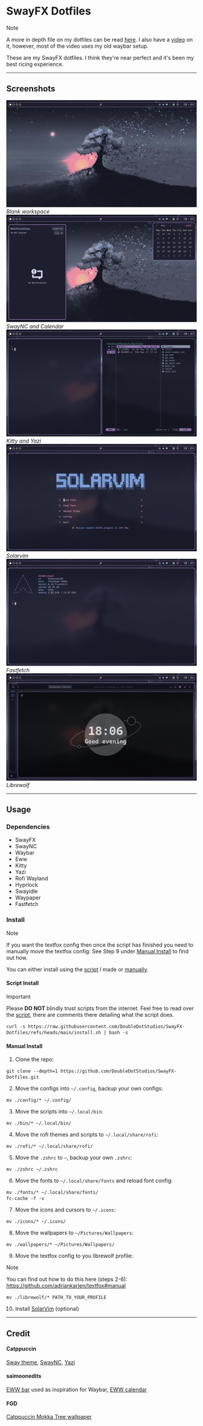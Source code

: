 # SwayFX Dotfiles

> [!NOTE]
> A more in depth file on my dotfiles can be read [here](./misc/README.md).
> I also have a [video](https://www.youtube.com/watch?v=OfaNjMxgHG4) on it, however, most of the video uses my old waybar setup.

These are my SwayFX dotfiles. I think they're near perfect and it's been my best ricing experience.

***

## Screenshots
![Blank workspace](./misc/Blank.png)
*Blank workspace*
![SwayNC and Calendar](./misc/Populated.png)
*SwayNC and Calendar*
![Kitty and Yazi](./misc/Kitty-Yazi.png)
*Kitty and Yazi*
![SolarVim](./misc/SolarVim.png)
*Solarvim*
![Fastfetch](./misc/Fetch.png)
*Fastfetch*
![Librewolf](./misc/Librewolf.png)
*Librewolf*

***

## Usage
### Dependencies
- SwayFX
- SwayNC
- Waybar
- Eww
- Kitty
- Yazi
- Rofi Wayland
- Hyprlock
- Swayidle
- Waypaper
- Fastfetch

### Install
> [!NOTE]
> If you want the textfox config then once the script has finished you need to manually move the textfox config:
> See Step 9 under [Manual Install](#manual-install) to find out how.

You can either install using the [script](#script-install) I made or [manually](#manual-install).

#### Script Install
> [!IMPORTANT]
> Please **DO NOT** blindly trust scripts from the internet.
> Feel free to read over the [script](./install.sh), there are comments there detailing what the script does.
```console
curl -s https://raw.githubusercontent.com/DoubleDotStudios/SwayFX-Dotfiles/refs/heads/main/install.sh | bash -s
```

#### Manual Install
1. Clone the repo:
```console
git clone --depth=1 https://github.com/DoubleDotStudios/SwayFX-Dotfiles.git
```

2. Move the configs into `~/.config`, backup your own configs:
```console
mv ./config/* ~/.config/
```

3. Move the scripts into `~/.local/bin`:
```console
mv ./bin/* ~/.local/bin/
```

4. Move the rofi themes and scripts to `~/.local/share/rofi`:
```console
mv ./rofi/* ~/.local/share/rofi/
```

5. Move the `.zshrc` to `~`, backup your own `.zshrc`:
```console
mv ./zshrc ~/.zshrc
```

6. Move the fonts to `~/.local/share/fonts` and reload font config:
```console
mv ./fonts/* ~/.local/share/fonts/
fc-cache -f -v
```

7. Move the icons and cursors to `~/.icons`:
```console
mv ./icons/* ~/.icons/
```

8. Move the wallpapers to `~/Pictures/Wallpapers`:
```console
mv ./wallpapers/* ~/Pictures/Wallpapers/
```

9. Move the textfox config to you librewolf profile:
> [!NOTE]
> You can find out how to do this here (steps 2-6):
> https://github.com/adriankarlen/textfox#manual
```
mv ./librewolf/* PATH_TO_YOUR_PROFILE
```

10. Install [SolarVim](https://github.com/DoubleDotStudios/SolarVim) (optional)

***

## Credit
#### Catppuccin
[Sway theme](https://catppuccin.com/ports/?q=i3%2Fsway), [SwayNC](https://catppuccin.com/ports/?q=swaync), [Yazi](https://catppuccin.com/ports/?q=yazi)

#### saimoonedits
[EWW bar](https://github.com/Saimoomedits/eww-widgets) used as inspiration for Waybar, [EWW calendar](https://github.com/Saimoomedits/eww-widgets)

#### FGD
[Catppuccin Mokka Tree wallpaper](https://gitlab.com/garuda-linux/themes-and-settings/settings/garuda-mokka/-/blob/main/wallpapers/Mokka-tree.jpg?ref_type=heads)
